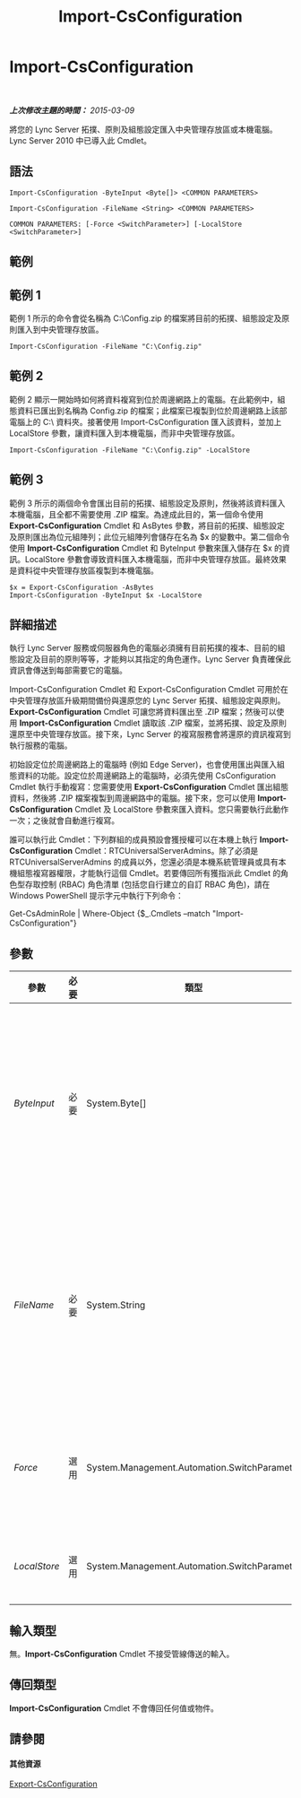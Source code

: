 ﻿---
title: Import-CsConfiguration
TOCTitle: Import-CsConfiguration
ms:assetid: 9a9c27f2-313c-4327-aeed-c47852a831ec
ms:mtpsurl: https://technet.microsoft.com/zh-tw/library/Gg398800(v=OCS.15)
ms:contentKeyID: 49291773
ms.date: 08/10/2015
mtps_version: v=OCS.15
ms.translationtype: HT
---

# Import-CsConfiguration

 

_**上次修改主題的時間：** 2015-03-09_

將您的 Lync Server 拓撲、原則及組態設定匯入中央管理存放區或本機電腦。Lync Server 2010 中已導入此 Cmdlet。

## 語法

    Import-CsConfiguration -ByteInput <Byte[]> <COMMON PARAMETERS>

    Import-CsConfiguration -FileName <String> <COMMON PARAMETERS>

    COMMON PARAMETERS: [-Force <SwitchParameter>] [-LocalStore <SwitchParameter>]

## 範例

## 範例 1

範例 1 所示的命令會從名稱為 C:\\Config.zip 的檔案將目前的拓撲、組態設定及原則匯入到中央管理存放區。

    Import-CsConfiguration -FileName "C:\Config.zip"

## 範例 2

範例 2 顯示一開始時如何將資料複寫到位於周邊網路上的電腦。在此範例中，組態資料已匯出到名稱為 Config.zip 的檔案；此檔案已複製到位於周邊網路上該部電腦上的 C:\\ 資料夾。接著使用 Import-CsConfiguration 匯入該資料，並加上 LocalStore 參數，讓資料匯入到本機電腦，而非中央管理存放區。

    Import-CsConfiguration -FileName "C:\Config.zip" -LocalStore

## 範例 3

範例 3 所示的兩個命令會匯出目前的拓撲、組態設定及原則，然後將該資料匯入本機電腦，且全都不需要使用 .ZIP 檔案。為達成此目的，第一個命令使用 **Export-CsConfiguration** Cmdlet 和 AsBytes 參數，將目前的拓撲、組態設定及原則匯出為位元組陣列；此位元組陣列會儲存在名為 $x 的變數中。第二個命令使用 **Import-CsConfiguration** Cmdlet 和 ByteInput 參數來匯入儲存在 $x 的資訊。LocalStore 參數會導致資料匯入本機電腦，而非中央管理存放區。最終效果是資料從中央管理存放區複製到本機電腦。

    $x = Export-CsConfiguration -AsBytes
    Import-CsConfiguration -ByteInput $x -LocalStore

## 詳細描述

執行 Lync Server 服務或伺服器角色的電腦必須擁有目前拓撲的複本、目前的組態設定及目前的原則等等，才能夠以其指定的角色運作。Lync Server 負責確保此資訊會傳送到每部需要它的電腦。

Import-CsConfiguration Cmdlet 和 Export-CsConfiguration Cmdlet 可用於在中央管理存放區升級期間備份與還原您的 Lync Server 拓撲、組態設定與原則。**Export-CsConfiguration** Cmdlet 可讓您將資料匯出至 .ZIP 檔案；然後可以使用 **Import-CsConfiguration** Cmdlet 讀取該 .ZIP 檔案，並將拓撲、設定及原則還原至中央管理存放區。接下來，Lync Server 的複寫服務會將還原的資訊複寫到執行服務的電腦。

初始設定位於周邊網路上的電腦時 (例如 Edge Server)，也會使用匯出與匯入組態資料的功能。設定位於周邊網路上的電腦時，必須先使用 CsConfiguration Cmdlet 執行手動複寫：您需要使用 **Export-CsConfiguration** Cmdlet 匯出組態資料，然後將 .ZIP 檔案複製到周邊網路中的電腦。接下來，您可以使用 **Import-CsConfiguration** Cmdlet 及 LocalStore 參數來匯入資料。您只需要執行此動作一次；之後就會自動進行複寫。

誰可以執行此 Cmdlet：下列群組的成員預設會獲授權可以在本機上執行 **Import-CsConfiguration** Cmdlet：RTCUniversalServerAdmins。除了必須是 RTCUniversalServerAdmins 的成員以外，您還必須是本機系統管理員或具有本機組態複寫器權限，才能執行這個 Cmdlet。若要傳回所有獲指派此 Cmdlet 的角色型存取控制 (RBAC) 角色清單 (包括您自行建立的自訂 RBAC 角色)，請在 Windows PowerShell 提示字元中執行下列命令：

Get-CsAdminRole | Where-Object {$\_.Cmdlets –match "Import-CsConfiguration"}

## 參數


<table>
<colgroup>
<col style="width: 25%" />
<col style="width: 25%" />
<col style="width: 25%" />
<col style="width: 25%" />
</colgroup>
<thead>
<tr class="header">
<th>參數</th>
<th>必要</th>
<th>類型</th>
<th>說明</th>
</tr>
</thead>
<tbody>
<tr class="odd">
<td><p><em>ByteInput</em></p></td>
<td><p>必要</p></td>
<td><p>System.Byte[]</p></td>
<td><p>從變數中儲存的位元組陣列讀取拓撲資訊。此位元組陣列是在呼叫 <strong>Export-CsConfiguration</strong> Cmdlet 時使用 ByteInput 參數所建立的。</p>
<p>您無法在同一個命令中同時使用 ByteInput 參數和 FileName 參數。</p></td>
</tr>
<tr class="even">
<td><p><em>FileName</em></p></td>
<td><p>必要</p></td>
<td><p>System.String</p></td>
<td><p>Export-CsConfiguration 所建立之 .ZIP 檔案的路徑。例如：-FileName &quot;C:\Config.zip&quot;。請注意，您必須在呼叫 <strong>Import-CsConfiguration</strong> Cmdlet 時加入 FileName 或 ByteInput 參數，但不可同時加入兩者。</p></td>
</tr>
<tr class="odd">
<td><p><em>Force</em></p></td>
<td><p>選用</p></td>
<td><p>System.Management.Automation.SwitchParameter</p></td>
<td><p>略過執行該命令時，可能出現的任何非嚴重錯誤提示。若要將 Force 參數設為 True，請使用下列語法：</p>
<p>-Force:$True</p></td>
</tr>
<tr class="even">
<td><p><em>LocalStore</em></p></td>
<td><p>選用</p></td>
<td><p>System.Management.Automation.SwitchParameter</p></td>
<td><p>將組態資料複製到本機電腦，而非複製到中央管理存放區。</p></td>
</tr>
</tbody>
</table>


## 輸入類型

無。**Import-CsConfiguration** Cmdlet 不接受管線傳送的輸入。

## 傳回類型

**Import-CsConfiguration** Cmdlet 不會傳回任何值或物件。

## 請參閱

#### 其他資源

[Export-CsConfiguration](export-csconfiguration.md)

